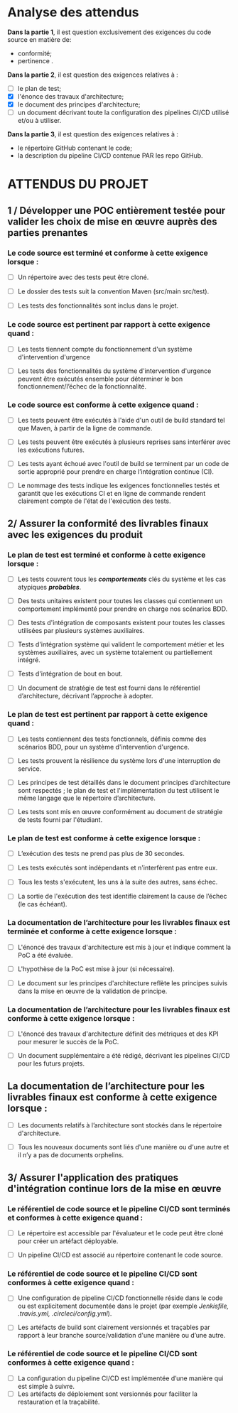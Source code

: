 # Analyse des attendus

**Dans la partie 1**, il est question exclusivement des exigences du code source en matière de:

- conformité;
- pertinence .

**Dans la partie 2**, il est question des exigences relatives à :

- [ ] le plan de test;
- [x] l'énonce des travaux d'architecture;
- [x] le document des principes d'architecture;
- [ ] un document décrivant toute la configuration des pipelines CI/CD utilisé et/ou à utiliser.

**Dans la partie 3**, il est question des exigences relatives à :

- le répertoire GitHub contenant le code;
- la description du pipeline CI/CD contenue PAR les repo GitHub.



# ATTENDUS DU PROJET

## 1 / Développer une POC entièrement testée pour valider les choix de mise en œuvre auprès des parties prenantes

### Le code source est terminé et conforme à cette exigence lorsque :

- [ ] Un répertoire avec des tests peut être cloné.
- [ ] Le dossier des tests suit la convention Maven (src/main src/test).
- [ ] Les tests des fonctionnalités sont inclus dans le projet.

 

### Le code source est pertinent par rapport à cette exigence quand :

- [ ] Les tests tiennent compte du fonctionnement d'un système d'intervention d'urgence
- [ ] Les tests des fonctionnalités du système d'intervention d'urgence peuvent être exécutés ensemble pour déterminer le bon fonctionnement/l’échec de la fonctionnalité.

 

### Le code source est conforme à cette exigence quand :

- [ ] Les tests peuvent être exécutés à l'aide d'un outil de build standard tel que Maven, à partir de la ligne de commande.
- [ ] Les tests peuvent être exécutés à plusieurs reprises sans interférer avec les exécutions futures.
- [ ] Les tests ayant échoué avec l'outil de build se terminent par un code de sortie approprié pour prendre en charge l’intégration continue (CI).
- [ ] Le nommage des tests indique les exigences fonctionnelles testés et garantit que les exécutions CI et en ligne de commande rendent clairement compte de l'état de l'exécution des tests.

 

## 2/ Assurer la conformité des livrables finaux avec les exigences du produit

### Le plan de test est terminé et conforme à cette exigence lorsque :

- [ ] Les tests couvrent tous les ***comportements*** clés du système et les cas atypiques ***probables***.
- [ ] Des tests unitaires existent pour toutes les classes qui contiennent un comportement implémenté pour prendre en charge nos scénarios BDD.
- [ ] Des tests d'intégration de composants existent pour toutes les classes utilisées par plusieurs systèmes auxiliaires.
- [ ] Tests d'intégration système qui valident le comportement métier et les systèmes auxiliaires, avec un système totalement ou partiellement intégré.
- [ ] Tests d'intégration de bout en bout.
- [ ] Un document de stratégie de test est fourni dans le référentiel d’architecture, décrivant l’approche à adopter.

 

### Le plan de test est pertinent par rapport à cette exigence quand :

- [ ] Les tests contiennent des tests fonctionnels, définis comme des scénarios BDD, pour un système d'intervention d'urgence.
- [ ] Les tests prouvent la résilience du système lors d'une interruption de service.
- [ ] Les principes de test détaillés dans le document principes d’architecture sont respectés ; le plan de test et l'implémentation du test utilisent le même langage que le répertoire d’architecture.
- [ ] Les tests sont mis en œuvre conformément au document de stratégie de tests fourni par l'étudiant.

 

### Le plan de test est conforme à cette exigence lorsque :

- [ ] L’exécution des tests ne prend pas plus de 30 secondes.
- [ ] Les tests exécutés sont indépendants et n'interfèrent pas entre eux.
- [ ] Tous les tests s'exécutent, les uns à la suite des autres, sans échec.
- [ ] La sortie de l'exécution des test identifie clairement la cause de l’échec (le cas échéant).

 

### La documentation de l’architecture pour les livrables finaux est terminée et conforme à cette exigence lorsque :

- [ ] L'énoncé des travaux d'architecture est mis à jour et indique comment la PoC a été évaluée.
- [ ] L'hypothèse de la PoC est mise à jour (si nécessaire).
- [ ] Le document sur les principes d'architecture reflète les principes suivis dans la mise en œuvre de la validation de principe.

 

### La documentation de l’architecture pour les livrables finaux est conforme à cette exigence lorsque :

- [ ] L'énoncé des travaux d'architecture définit des métriques et des KPI pour mesurer le succès de la PoC.
- [ ] Un document supplémentaire a été rédigé, décrivant les pipelines CI/CD pour les futurs projets.

 

## La documentation de l’architecture pour les livrables finaux est conforme à cette exigence lorsque :

- [ ] Les documents relatifs à l’architecture sont stockés dans le répertoire d'architecture.
- [ ] Tous les nouveaux documents sont liés d'une manière ou d'une autre et il n’y a pas de documents orphelins.

 

## 3/ Assurer l'application des pratiques d'intégration continue lors de la mise en œuvre

### Le référentiel de code source et le pipeline CI/CD sont terminés et conformes à cette exigence quand :

- [ ] Le répertoire est accessible par l'évaluateur et le code peut être cloné pour créer un artéfact déployable.
- [ ] Un pipeline CI/CD est associé au répertoire contenant le code source.

 

### Le référentiel de code source et le pipeline CI/CD sont conformes à cette exigence quand :

- [ ] Une configuration de pipeline CI/CD fonctionnelle réside dans le code ou est explicitement documentée dans le projet (par exemple *Jenkisfile, .travis.yml, .circleci/config.yml*).
- [ ] Les artéfacts de build sont clairement versionnés et traçables par rapport à leur branche source/validation d'une manière ou d’une autre.

 

### Le référentiel de code source et le pipeline CI/CD sont conformes à cette exigence quand :

- [ ] La configuration du pipeline CI/CD est implémentée d’une manière qui est simple à suivre.
- [ ] Les artéfacts de déploiement sont versionnés pour faciliter la restauration et la traçabilité.